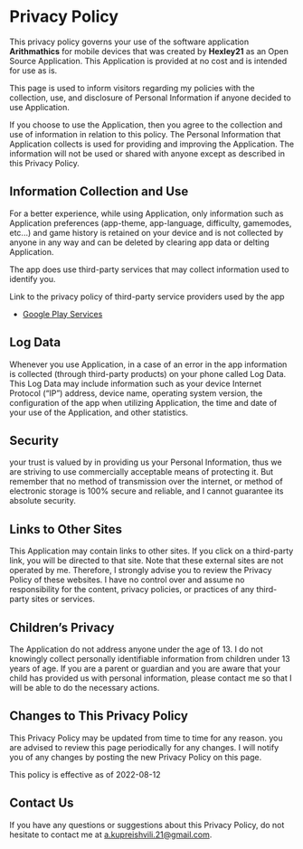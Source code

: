 # **Privacy Policy**
 
This privacy policy governs your use of the software application **Arithmathics** for mobile devices that was created by **Hexley21** as an Open Source Application. This Application is provided at no cost and is intended for use as is.

This page is used to inform visitors regarding my policies with the collection, use, and disclosure of Personal Information if anyone decided to use Application.

If you choose to use the Application, then you agree to the collection and use of information in relation to this policy. The Personal Information that Application collects is used for providing and improving the Application. The information will not be used or shared with anyone except as described in this Privacy Policy.

## **Information Collection and Use**

For a better experience, while using Application, only information such as Application preferences (app-theme, app-language, difficulty, gamemodes, etc...) and game history is retained on your device and is not collected by anyone in any way and can be deleted by clearing app data or delting Application.

The app does use third-party services that may collect information used to identify you.

Link to the privacy policy of third-party service providers used by the app

*   [Google Play Services](https://www.google.com/policies/privacy/)

## **Log Data**

Whenever you use Application, in a case of an error in the app information is collected (through third-party products) on your phone called Log Data. This Log Data may include information such as your device Internet Protocol (“IP”) address, device name, operating system version, the configuration of the app when utilizing Application, the time and date of your use of the Application, and other statistics.

## **Security**

your trust is valued by in providing us your Personal Information, thus we are striving to use commercially acceptable means of protecting it. But remember that no method of transmission over the internet, or method of electronic storage is 100% secure and reliable, and I cannot guarantee its absolute security.

## **Links to Other Sites**

This Application may contain links to other sites. If you click on a third-party link, you will be directed to that site. Note that these external sites are not operated by me. Therefore, I strongly advise you to review the Privacy Policy of these websites. I have no control over and assume no responsibility for the content, privacy policies, or practices of any third-party sites or services.

## **Children’s Privacy**

The Application do not address anyone under the age of 13. I do not knowingly collect personally identifiable information from children under 13 years of age. If you are a parent or guardian and you are aware that your child has provided us with personal information, please contact me so that I will be able to do the necessary actions.

## **Changes to This Privacy Policy**

This Privacy Policy may be updated from time to time for any reason. you are advised to review this page periodically for any changes. I will notify you of any changes by posting the new Privacy Policy on this page.

This policy is effective as of 2022-08-12

## **Contact Us**

If you have any questions or suggestions about this Privacy Policy, do not hesitate to contact me at a.kupreishvili.21@gmail.com.